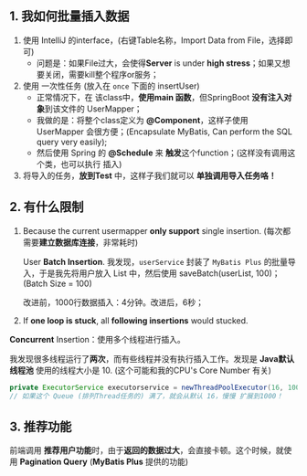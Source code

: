 ## 1. 我如何批量插入数据

1. 使用 IntelliJ 的interface，(右键Table名称，Import Data from File，选择即可)
   - 问题是：如果File过大，会使得**Server** is under **high stress**；如果又想要关闭，需要kill整个程序or服务；
2. 使用 一次性任务 (放入在 `once` 下面的 insertUser)
   - 正常情况下，在 该class中，**使用main 函数**，但SpringBoot **没有注入对象**到该文件的 UserMapper；
   - 我做的是：将整个class定义为 **@Component**，这样子使用 UserMapper 会很方便；(Encapsulate MyBatis, Can perform the SQL query very easily);
   - 然后使用 Spring 的 **@Schedule** 来 **触发**这个function；(这样没有调用这个类，也可以执行 插入)
3. 将导入的任务，**放到Test** 中，这样子我们就可以 **单独调用导入任务咯！**

## 2. 有什么限制

1. Because the current usermapper **only support** single insertion. (每次都需要**建立数据库连接**，非常耗时)

   User **Batch Insertion**. 
   我发现，`userService` 封装了 `MyBatis Plus` 的批量导入，于是我先将用户放入 List<User> 中，然后使用 saveBatch(userList, 100)；(Batch Size = 100)

   改进前，1000行数据插入：4分钟。改进后，6秒；

   

2.  If **one loop is stuck**, all **following insertions** would stucked.

   **Concurrent** Insertion：使用多个线程进行插入。

   我发现很多线程运行了**两次**，而有些线程并没有执行插入工作。发现是 **Java默认线程池** 使用的线程大小是 10. (这个可能和我的CPU's Core Number 有关)

   ```java
   private ExecutorService executorservice = newThreadPoolExecutor(16, 1000, 10000, TimeUnit.MINUTES, new ArrayBlockingQueue<>(10000));
   // 如果这个 Queue (排列Thread任务的) 满了，就会从默认 16，慢慢 扩展到1000！
   ```

## 3. 推荐功能

前端调用 **推荐用户功能**时，由于**返回的数据过大**，会直接卡顿。这个时候，就使用 **Pagination Query** (**MyBatis Plus** 提供的功能)